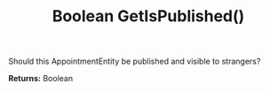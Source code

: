 ﻿---
uid: crmscript_ref_NSAppointmentEntity_GetIsPublished
title: Boolean GetIsPublished()
intellisense: NSAppointmentEntity.GetIsPublished
keywords: NSAppointmentEntity, GetIsPublished
so.topic: reference
---

Should this AppointmentEntity be published and visible to strangers?

**Returns:** Boolean

